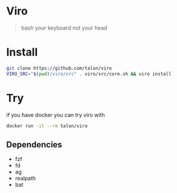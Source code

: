 # Viro
> bash your keyboard not your head

# Install

```sh
git clone https://github.com/talon/viro
VIRO_SRC="$(pwd)/viro/src" . viro/src/core.sh && viro install
```

# Try

if you have docker you can try viro with

```sh
docker run -it --rm talon/viro
```

## Dependencies
- fzf
- fd
- ag
- realpath
- bat
